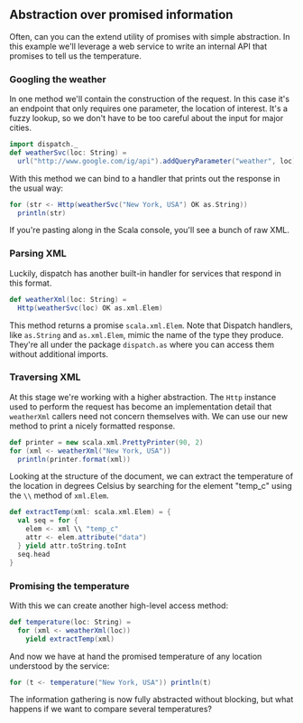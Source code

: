 Abstraction over promised information
-------------------------------------

Often, can you can the extend utility of promises with simple
abstraction. In this example we'll leverage a web service to write an
internal API that promises to tell us the temperature.

### Googling the weather

In one method we'll contain the construction of the request. In this
case it's an endpoint that only requires one parameter, the location
of interest. It's a fuzzy lookup, so we don't have to be too careful
about the input for major cities.

```scala
import dispatch._
def weatherSvc(loc: String) =
  url("http://www.google.com/ig/api").addQueryParameter("weather", loc)
```

With this method we can bind to a handler that prints out the response
in the usual way:

```scala
for (str <- Http(weatherSvc("New York, USA") OK as.String))
  println(str)
```

If you're pasting along in the Scala console, you'll see a bunch of
raw XML.

### Parsing XML

Luckily, dispatch has another built-in handler for services that
respond in this format.

```scala
def weatherXml(loc: String) =
  Http(weatherSvc(loc) OK as.xml.Elem)
```

This method returns a promise `scala.xml.Elem`. Note that Dispatch
handlers, like `as.String` and `as.xml.Elem`, mimic the name of the
type they produce. They're all under the package `dispatch.as` where
you can access them without additional imports.

### Traversing XML

At this stage we're working with a higher abstraction. The `Http`
instance used to perform the request has become an implementation
detail that `weatherXml` callers need not concern themselves with. We
can use our new method to print a nicely formatted response.

```scala
def printer = new scala.xml.PrettyPrinter(90, 2)
for (xml <- weatherXml("New York, USA"))
  println(printer.format(xml))
```

Looking at the structure of the document, we can extract the
temperature of the location in degrees Celsius by searching for the
element "temp_c" using the `\\` method of `xml.Elem`.

```scala
def extractTemp(xml: scala.xml.Elem) = {
  val seq = for {
    elem <- xml \\ "temp_c"
    attr <- elem.attribute("data") 
  } yield attr.toString.toInt
  seq.head
}
```

### Promising the temperature

With this we can create another high-level access method:

```scala
def temperature(loc: String) =
  for (xml <- weatherXml(loc))
    yield extractTemp(xml)
```

And now we have at hand the promised temperature of any location
understood by the service:


```scala
for (t <- temperature("New York, USA")) println(t)
```

The information gathering is now fully abstracted without blocking,
but what happens if we want to compare several temperatures?
